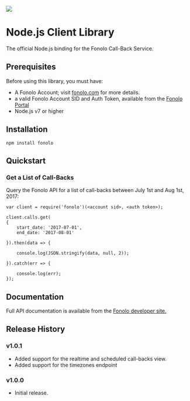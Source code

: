 <a href="https://fonolo.com" target="_blank"><img src="https://portal.fonolo.com/static/1.0/images/fonolo_logo_large.png"/></a>

# Node.js Client Library

The official Node.js binding for the Fonolo Call-Back Service.

## Prerequisites

Before using this library, you must have:

* A Fonolo Account; visit [fonolo.com](https://fonolo.com/) for more details.
* a valid Fonolo Account SID and Auth Token, available from the [Fonolo Portal](https://portal.fonolo.com/)
* Node.js v7 or higher

## Installation

```
npm install fonolo
```

## Quickstart

### Get a List of Call-Backs

Query the Fonolo API for a list of call-backs between July 1st and Aug 1st, 2017:


```
var client = require('fonolo')(<account sid>, <auth token>);

client.calls.get(
{
    start_date: '2017-07-01',
    end_date: '2017-08-01'

}).then(data => {

    console.log(JSON.stringify(data, null, 2));

}).catch(err => {

    console.log(err);
});
```

## Documentation

Full API documentation is available from the [Fonolo developer site.][fonolo dev site]

## Release History

### v1.0.1
* Added support for the realtime and scheduled call-backs view.
* Added support for the timezones endpoint

### v1.0.0
* Initial release.

[fonolo dev site]:  https://fonolo.com/help/api/
